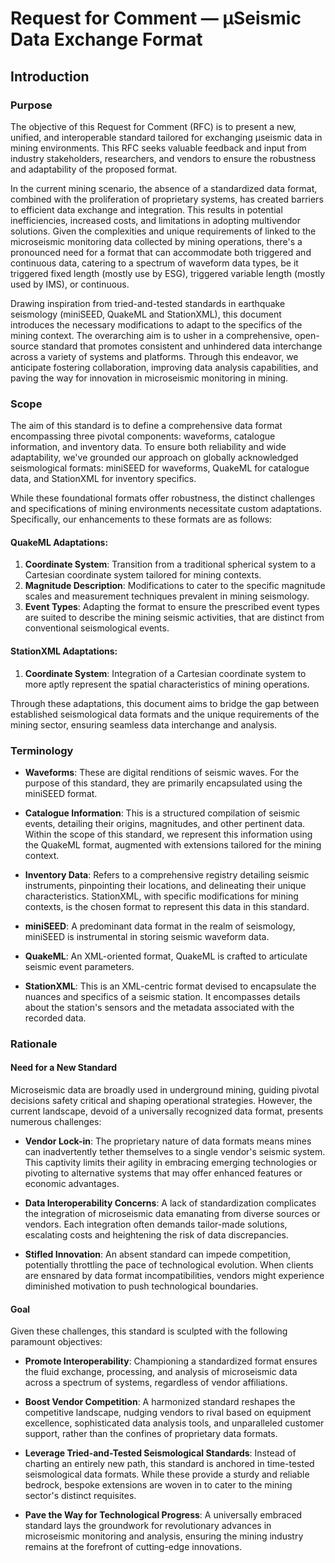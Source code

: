 # Request for Comment &mdash; &mu;Seismic Data Exchange Format
## Introduction
### Purpose

The objective of this Request for Comment (RFC) is to present a new, unified, and interoperable standard tailored for exchanging &mu;seismic data in mining environments. This RFC seeks valuable feedback and input from industry stakeholders, researchers, and vendors to ensure the robustness and adaptability of the proposed format.

In the current mining scenario, the absence of a standardized data format, combined with the proliferation of proprietary systems, has created barriers to efficient data exchange and integration. This results in potential inefficiencies, increased costs, and limitations in adopting multivendor solutions. Given the complexities and unique requirements of linked to the microseismic monitoring data collected by mining operations, there's a pronounced need for a format that can accommodate both triggered and continuous data, catering to a spectrum of waveform data types, be it triggered fixed length (mostly use by ESG), triggered variable length (mostly used by IMS), or continuous.

Drawing inspiration from tried-and-tested standards in earthquake seismology (miniSEED, QuakeML and StationXML), this document introduces the necessary modifications to adapt to the specifics of the mining context. The overarching aim is to usher in a comprehensive, open-source standard that promotes consistent and unhindered data interchange across a variety of systems and platforms. Through this endeavor, we anticipate fostering collaboration, improving data analysis capabilities, and paving the way for innovation in microseismic monitoring in mining.


### Scope

The aim of this standard is to define a comprehensive data format encompassing three pivotal components: waveforms, catalogue information, and inventory data. To ensure both reliability and wide adaptability, we've grounded our approach on globally acknowledged seismological formats: miniSEED for waveforms, QuakeML for catalogue data, and StationXML for inventory specifics.

While these foundational formats offer robustness, the distinct challenges and specifications of mining environments necessitate custom adaptations. Specifically, our enhancements to these formats are as follows:

#### QuakeML Adaptations:

1.  **Coordinate System**: Transition from a traditional spherical system to a Cartesian coordinate system tailored for mining contexts.
2.  **Magnitude Description**: Modifications to cater to the specific magnitude scales and measurement techniques prevalent in mining seismology.
3.  **Event Types**: Adapting the format to ensure the prescribed event types are suited to describe the mining seismic activities, that are distinct from conventional seismological events.

#### StationXML Adaptations:

1.  **Coordinate System**: Integration of a Cartesian coordinate system to more aptly represent the spatial characteristics of mining operations.

Through these adaptations, this document aims to bridge the gap between established seismological data formats and the unique requirements of the mining sector, ensuring seamless data interchange and analysis.

### Terminology

-   **Waveforms**: These are digital renditions of seismic waves. For the purpose of this standard, they are primarily encapsulated using the miniSEED format.
    
-   **Catalogue Information**: This is a structured compilation of seismic events, detailing their origins, magnitudes, and other pertinent data. Within the scope of this standard, we represent this information using the QuakeML format, augmented with extensions tailored for the mining context.
    
-   **Inventory Data**: Refers to a comprehensive registry detailing seismic instruments, pinpointing their locations, and delineating their unique characteristics. StationXML, with specific modifications for mining contexts, is the chosen format to represent this data in this standard.
    
-   **miniSEED**: A predominant data format in the realm of seismology, miniSEED is instrumental in storing seismic waveform data. 
    
-   **QuakeML**: An XML-oriented format, QuakeML is crafted to articulate seismic event parameters.
    
-   **StationXML**: This is an XML-centric format devised to encapsulate the nuances and specifics of a seismic station. It encompasses details about the station's sensors and the metadata associated with the recorded data.
  
### Rationale

#### Need for a New Standard

Microseismic data are broadly used in underground mining, guiding pivotal decisions safety critical and shaping operational strategies. However, the current landscape, devoid of a universally recognized data format, presents numerous challenges:

-   **Vendor Lock-in**: The proprietary nature of data formats means mines can inadvertently tether themselves to a single vendor's seismic system. This captivity limits their agility in embracing emerging technologies or pivoting to alternative systems that may offer enhanced features or economic advantages.
    
-   **Data Interoperability Concerns**: A lack of standardization complicates the integration of microseismic data emanating from diverse sources or vendors. Each integration often demands tailor-made solutions, escalating costs and heightening the risk of data discrepancies.
    
-   **Stifled Innovation**: An absent standard can impede competition, potentially throttling the pace of technological evolution. When clients are ensnared by data format incompatibilities, vendors might experience diminished motivation to push technological boundaries.
    

#### Goal

Given these challenges, this standard is sculpted with the following paramount objectives:

-   **Promote Interoperability**: Championing a standardized format ensures the fluid exchange, processing, and analysis of microseismic data across a spectrum of systems, regardless of vendor affiliations.
    
-   **Boost Vendor Competition**: A harmonized standard reshapes the competitive landscape, nudging vendors to rival based on equipment excellence, sophisticated data analysis tools, and unparalleled customer support, rather than the confines of proprietary data formats.
    
-   **Leverage Tried-and-Tested Seismological Standards**: Instead of charting an entirely new path, this standard is anchored in time-tested seismological data formats. While these provide a sturdy and reliable bedrock, bespoke extensions are woven in to cater to the mining sector's distinct requisites.
    
-   **Pave the Way for Technological Progress**: A universally embraced standard lays the groundwork for revolutionary advances in microseismic monitoring and analysis, ensuring the mining industry remains at the forefront of cutting-edge innovations.
<!--stackedit_data:
eyJoaXN0b3J5IjpbLTIxMDYxMTIyMzUsLTM1NDgwMzUwOCwtMT
gxMDA1MTVdfQ==
-->